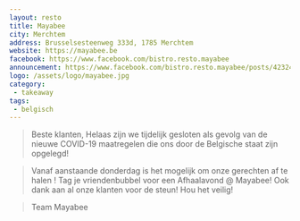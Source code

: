 ```yaml
---
layout: resto
title: Mayabee
city: Merchtem
address: Brusselsesteenweg 333d, 1785 Merchtem
website: https://mayabee.be
facebook: https://www.facebook.com/bistro.resto.mayabee
announcement: https://www.facebook.com/bistro.resto.mayabee/posts/4232486130101130
logo: /assets/logo/mayabee.jpg
category: 
 - takeaway
tags: 
 - belgisch
---
```


> Beste klanten,
  Helaas zijn we tijdelijk gesloten als gevolg van de nieuwe COVID-19 maatregelen 
  die ons door de Belgische staat zijn opgelegd!
  
> Vanaf aanstaande donderdag 
  is het mogelijk om onze gerechten af te halen !
  Tag je vriendenbubbel voor een Afhaalavond @ Mayabee!
  Ook dank aan al onze klanten voor de steun!
  Hou het veilig!

> Team Mayabee
